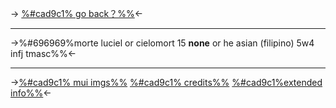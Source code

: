 -> [%#cad9c1% go back？%%](https://text.is/dormir)<-

***

->%#696969%morte luciel or  cielomort
15 **none** or he asian
 (filipino) 5w4 infj tmasc%%<-

***
->[%#cad9c1% mui imgs%%](https://rentry.co/romancia)
[%#cad9c1% credits%%](https://rentry.co/memoire)
[%#cad9c1%extended info%%](https://rentry.co/marionetto)<-